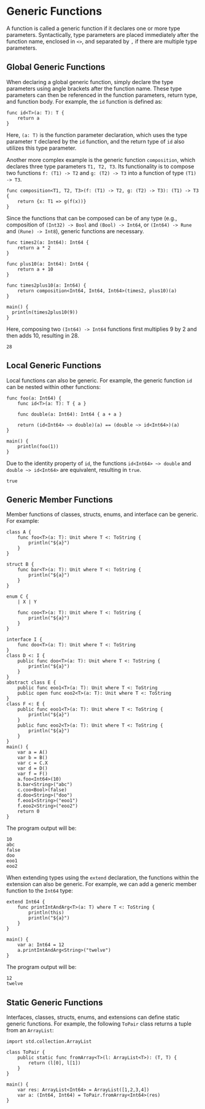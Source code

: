 # Generic Functions

A function is called a generic function if it declares one or more type parameters. Syntactically, type parameters are placed immediately after the function name, enclosed in `<>`, and separated by `,` if there are multiple type parameters.

## Global Generic Functions

When declaring a global generic function, simply declare the type parameters using angle brackets after the function name. These type parameters can then be referenced in the function parameters, return type, and function body. For example, the `id` function is defined as:

<!-- compile -->

```cangjie
func id<T>(a: T): T {
    return a
}
```

Here, `(a: T)` is the function parameter declaration, which uses the type parameter `T` declared by the `id` function, and the return type of `id` also utilizes this type parameter.

Another more complex example is the generic function `composition`, which declares three type parameters `T1, T2, T3`. Its functionality is to compose two functions `f: (T1) -> T2` and `g: (T2) -> T3` into a function of type `(T1) -> T3`.

<!-- verify -composition -->

```cangjie
func composition<T1, T2, T3>(f: (T1) -> T2, g: (T2) -> T3): (T1) -> T3 {
    return {x: T1 => g(f(x))}
}
```

Since the functions that can be composed can be of any type (e.g., composition of `(Int32) -> Bool` and `(Bool) -> Int64`, or `(Int64) -> Rune` and `(Rune) -> Int8`), generic functions are necessary.

<!-- verify -composition -->

```cangjie
func times2(a: Int64): Int64 {
    return a * 2
}

func plus10(a: Int64): Int64 {
    return a + 10
}

func times2plus10(a: Int64) {
    return composition<Int64, Int64, Int64>(times2, plus10)(a)
}

main() {
  println(times2plus10(9))
}
```

Here, composing two `(Int64) -> Int64` functions first multiplies 9 by 2 and then adds 10, resulting in 28.

<!-- verify -composition -->

```text
28
```

## Local Generic Functions

Local functions can also be generic. For example, the generic function `id` can be nested within other functions:

<!-- verify -->

```cangjie
func foo(a: Int64) {
    func id<T>(a: T): T { a }

    func double(a: Int64): Int64 { a + a }

    return (id<Int64> ~> double)(a) == (double ~> id<Int64>)(a)
}

main() {
    println(foo(1))
}
```

Due to the identity property of `id`, the functions `id<Int64> ~> double` and `double ~> id<Int64>` are equivalent, resulting in `true`.

```text
true
```

## Generic Member Functions

Member functions of classes, structs, enums, and interface can be generic. For example:

<!-- verify -->

```cangjie
class A {
    func foo<T>(a: T): Unit where T <: ToString {
        println("${a}")
    }
}

struct B {
    func bar<T>(a: T): Unit where T <: ToString {
        println("${a}")
    }
}

enum C {
    | X | Y

    func coo<T>(a: T): Unit where T <: ToString {
        println("${a}")
    }
}

interface I {
    func doo<T>(a: T): Unit where T <: ToString
}
class D <: I {
    public func doo<T>(a: T): Unit where T <: ToString {
        println("${a}")
    }
}
abstract class E {
    public func eoo1<T>(a: T): Unit where T <: ToString
    public open func eoo2<T>(a: T): Unit where T <: ToString
}
class F <: E {
    public func eoo1<T>(a: T): Unit where T <: ToString {
        println("${a}")
    }
    public func eoo2<T>(a: T): Unit where T <: ToString {
        println("${a}")
    }
}
main() {
    var a = A()
    var b = B()
    var c = C.X
    var d = D()
    var f = F()
    a.foo<Int64>(10)
    b.bar<String>("abc")
    c.coo<Bool>(false)
    d.doo<String>("doo")
    f.eoo1<String>("eoo1")
    f.eoo2<String>("eoo2")
    return 0
}
```

The program output will be:

```text
10
abc
false
doo
eoo1
eoo2
```

When extending types using the `extend` declaration, the functions within the extension can also be generic. For example, we can add a generic member function to the `Int64` type:

<!-- verify -->

```cangjie
extend Int64 {
    func printIntAndArg<T>(a: T) where T <: ToString {
        println(this)
        println("${a}")
    }
}

main() {
    var a: Int64 = 12
    a.printIntAndArg<String>("twelve")
}
```

The program output will be:

```text
12
twelve
```

## Static Generic Functions

Interfaces, classes, structs, enums, and extensions can define static generic functions. For example, the following `ToPair` class returns a tuple from an `ArrayList`:

<!-- run -->

```cangjie
import std.collection.ArrayList

class ToPair {
    public static func fromArray<T>(l: ArrayList<T>): (T, T) {
        return (l[0], l[1])
    }
}

main() {
    var res: ArrayList<Int64> = ArrayList([1,2,3,4])
    var a: (Int64, Int64) = ToPair.fromArray<Int64>(res)
}
```
